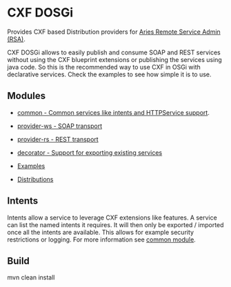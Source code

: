 # CXF DOSGi

Provides CXF based Distribution providers for [Aries Remote Service Admin (RSA)](http://aries.apache.org/modules/rsa.html).

CXF DOSGi allows to easily publish and consume SOAP and REST services without using the CXF blueprint extensions or publishing the services using java code. So this is the recommended way to use CXF in OSGi with declarative services. Check the examples to see how simple it is to use.

## Modules

* [common - Common services like intents and HTTPService support](common).
* [provider-ws - SOAP transport](provider-ws)
* [provider-rs - REST transport](provider-rs)
* [decorator - Support for exporting existing services](decorator)

* [Examples](samples)
* [Distributions](distribution)

## Intents

Intents allow a service to leverage CXF extensions like features. A service can list the named intents it requires.
It will then only be exported / imported once all the intents are available. This allows for example security restrictions or logging.
For more information see [common module](common).

## Build

mvn clean install
